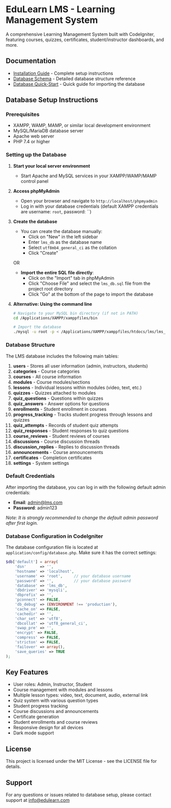 # EduLearn LMS - Learning Management System

A comprehensive Learning Management System built with CodeIgniter, featuring courses, quizzes, certificates, student/instructor dashboards, and more.

## Documentation

- [Installation Guide](INSTALLATION.md) - Complete setup instructions
- [Database Schema](DATABASE_SCHEMA.md) - Detailed database structure reference
- [Database Quick-Start](DB_QUICKSTART.md) - Quick guide for importing the database

## Database Setup Instructions

### Prerequisites

- XAMPP, WAMP, MAMP, or similar local development environment
- MySQL/MariaDB database server
- Apache web server
- PHP 7.4 or higher

### Setting up the Database

1. **Start your local server environment**

   - Start Apache and MySQL services in your XAMPP/WAMP/MAMP control panel

2. **Access phpMyAdmin**

   - Open your browser and navigate to `http://localhost/phpmyadmin`
   - Log in with your database credentials (default XAMPP credentials are username: `root`, password: ``)

3. **Create the database**

   - You can create the database manually:
     - Click on "New" in the left sidebar
     - Enter `lms_db` as the database name
     - Select `utf8mb4_general_ci` as the collation
     - Click "Create"

   OR

   - **Import the entire SQL file directly**:
     - Click on the "Import" tab in phpMyAdmin
     - Click "Choose File" and select the `lms_db.sql` file from the project root directory
     - Click "Go" at the bottom of the page to import the database

4. **Alternative: Using the command line**

   ```bash
   # Navigate to your MySQL bin directory (if not in PATH)
   cd /Applications/XAMPP/xamppfiles/bin

   # Import the database
   ./mysql -u root -p < /Applications/XAMPP/xamppfiles/htdocs/lms/lms_db.sql
   ```

### Database Structure

The LMS database includes the following main tables:

1. **users** - Stores all user information (admin, instructors, students)
2. **categories** - Course categories
3. **courses** - All course information
4. **modules** - Course modules/sections
5. **lessons** - Individual lessons within modules (video, text, etc.)
6. **quizzes** - Quizzes attached to modules
7. **quiz_questions** - Questions within quizzes
8. **quiz_answers** - Answer options for questions
9. **enrollments** - Student enrollment in courses
10. **progress_tracking** - Tracks student progress through lessons and quizzes
11. **quiz_attempts** - Records of student quiz attempts
12. **quiz_responses** - Student responses to quiz questions
13. **course_reviews** - Student reviews of courses
14. **discussions** - Course discussion threads
15. **discussion_replies** - Replies to discussion threads
16. **announcements** - Course announcements
17. **certificates** - Completion certificates
18. **settings** - System settings

### Default Credentials

After importing the database, you can log in with the following default admin credentials:

- **Email**: admin@lms.com
- **Password**: admin123

_Note: It is strongly recommended to change the default admin password after first login._

### Database Configuration in CodeIgniter

The database configuration file is located at `application/config/database.php`. Make sure it has the correct settings:

```php
$db['default'] = array(
    'dsn'      => '',
    'hostname' => 'localhost',
    'username' => 'root',     // your database username
    'password' => '',         // your database password
    'database' => 'lms_db',
    'dbdriver' => 'mysqli',
    'dbprefix' => '',
    'pconnect' => FALSE,
    'db_debug' => (ENVIRONMENT !== 'production'),
    'cache_on' => FALSE,
    'cachedir' => '',
    'char_set' => 'utf8',
    'dbcollat' => 'utf8_general_ci',
    'swap_pre' => '',
    'encrypt' => FALSE,
    'compress' => FALSE,
    'stricton' => FALSE,
    'failover' => array(),
    'save_queries' => TRUE
);
```

## Key Features

- User roles: Admin, Instructor, Student
- Course management with modules and lessons
- Multiple lesson types: video, text, document, audio, external link
- Quiz system with various question types
- Student progress tracking
- Course discussions and announcements
- Certificate generation
- Student enrollments and course reviews
- Responsive design for all devices
- Dark mode support

## License

This project is licensed under the MIT License - see the LICENSE file for details.

## Support

For any questions or issues related to database setup, please contact support at info@edulearn.com
